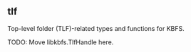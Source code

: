 ## tlf

Top-level folder (TLF)-related types and functions for KBFS.

TODO: Move libkbfs.TlfHandle here.
